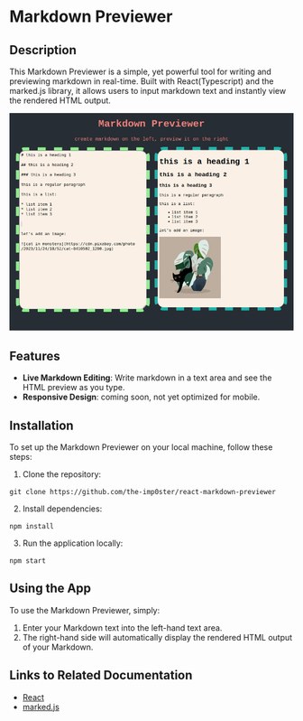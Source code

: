 # Markdown Previewer

## Description

This Markdown Previewer is a simple, yet powerful tool for writing and previewing markdown in real-time. Built with React(Typescript) and the marked.js library, it allows users to input markdown text and instantly view the rendered HTML output.

![a gif animation of the app in use](screencap.gif)

## Features

- **Live Markdown Editing**: Write markdown in a text area and see the HTML preview as you type.
- **Responsive Design**: coming soon, not yet optimized for mobile.

## Installation

To set up the Markdown Previewer on your local machine, follow these steps:

1. Clone the repository:
```
git clone https://github.com/the-imp0ster/react-markdown-previewer
```

2. Install dependencies:
```
npm install
```

3. Run the application locally:
```
npm start
```


## Using the App

To use the Markdown Previewer, simply:

1. Enter your Markdown text into the left-hand text area.
2. The right-hand side will automatically display the rendered HTML output of your Markdown.


## Links to Related Documentation

- [React](https://reactjs.org/)
- [marked.js](https://github.com/markedjs/marked)

